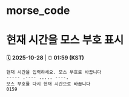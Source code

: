 # morse_code
# 현재 시간을 모스 부호 표시
<!-- MORSE_TIME_START -->
🗓️ **2025-10-28** | ⏰ **01:59 (KST)**

```
현재 시간을 입력하세요. 모스 부호로 바꿉니다
----- .---- ..... ----.
모스 부호를 다시 현재 시간으로 바꿉니다
0159
```
<!-- MORSE_TIME_END -->
